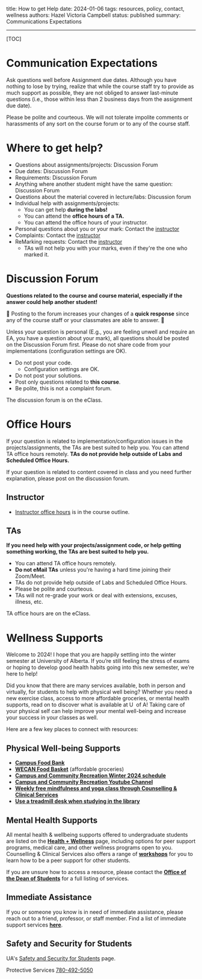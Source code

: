 title: How to get Help
date: 2024-01-06
tags: resources, policy, contact, wellness
authors: Hazel Victoria Campbell
status: published
summary: Communications Expectations

----

[TOC]

# Communication Expectations

Ask questions well before Assignment due dates. Although you have nothing to lose by trying, realize that while the course staff try to provide as much support as possible, they are not obliged to answer last-minute questions (i.e., those within less than 2 business days from the assignment due date). 

Please be polite and courteous. We will not tolerate impolite comments or harassments of any sort on the course forum or to any of the course staff.

# Where to get help?

* Questions about assignments/projects: Discussion Forum
* Due dates: Discussion Forum
* Requirements: Discussion Forum
* Anything where another student might have the same question: Discussion Forum
* Questions about the material covered in lecture/labs: Discussion forum
* Individual help with assignments/projects:
    * You can get help **during the labs!**
    * You can attend the **office hours of a TA.**
    * You can attend the office hours of your instructor.
* Personal questions about you or your mark: Contact the [instructor]({filename}/general/outline.md#contact-information)
* Complaints: Contact the [instructor]({filename}/general/outline.md#contact-information)
* ReMarking requests: Contact the [instructor]({filename}/general/outline.md#contact-information)
    * TAs will not help you with your marks, even if they're the one who marked it.

# Discussion Forum

**Questions related to the course and course material, especially if the answer could help another student!**

🚀 Posting to the forum increases your changes of a **quick response** since any of the course staff or your classmates are able to answer. 🌠

Unless your question is personal (E.g., you are feeling unwell and require an EA, you have a question about your mark), all questions should be posted on the Discussion Forum first. Please do not share code from your implementations (configuration settings are OK). 

* Do not post your code. 
    * Configuration settings are OK.
* Do not post your solutions.
* Post only questions related to **this course**.
* Be polite, this is not a complaint forum.

The discussion forum is on the eClass.

# Office Hours

If your question is related to implementation/configuration issues in the projects/assignments, the TAs are best suited to help you. You can attend TA office hours remotely. **TAs do not provide help outside of Labs and Scheduled Office Hours.**

If your question is related to content covered in class and you need further explanation, please post on the discussion forum.

## Instructor

* [Instructor office hours]({filename}/general/outline.md#contact-information) is in the course outline.

## TAs

**If you need help with your projects/assignment code, or help getting something working, the TAs are best suited to help you.**

* You can attend TA office hours remotely.
* **Do not eMail TAs** unless you're having a hard time joining their Zoom/Meet.
* TAs do not provide help outside of Labs and Scheduled Office Hours.
* Please be polite and courteous.
* TAs will not re-grade your work or deal with extensions, excuses, illness, etc.

TA office hours are on the eClass.

# Wellness Supports

Welcome to 2024! I hope that you are happily settling into the winter semester at University of Alberta. If you’re still feeling the stress of exams or hoping to develop good health habits going into this new semester, we’re here to help! 

Did you know that there are many services available, both in person and virtually, for students to help with physical well being? Whether you need a new exercise class, access to more affordable groceries, or mental health supports, read on to discover what is available at U  of A! Taking care of your physical self can help improve your mental well-being and increase your success in your classes as well.

Here are a few key places to connect with resources:

## Physical Well-being Supports

*   **[Campus Food Bank](https://campusfoodbank.com/)** 
*   **[WECAN Food Basket](https://internalcomms.cmail19.com/t/d-l-vuytlz-ihirhlhytl-k/)** (affordable groceries)
*   **[Campus and Community Recreation Winter 2024 schedule](https://www.ualberta.ca/campus-community-recreation/our-programs/rec-guide/index.html)** 
*   **[Campus and Community Recreation Youtube Channel](https://www.youtube.com/@CampusCommunityRecreation)**
*   **[Weekly free mindfulness and yoga class through Counselling & Clinical Services](https://www.ualberta.ca/current-students/counselling/workshops.html?utm_medium=email&utm_campaign=WCSI_Jan%202024&utm_content=WCSI_Jan%202024+CID_ba92968704987d94bc0c32e21ef6d5c6&utm_source=cm_internal_comms&utm_term=Weekly%20free%20mindfulness%20and%20yoga%20class%20through%20Counselling%20%20Clinical%20Services)**
*   **[Use a treadmill desk when studying in the library](https://guides.library.ualberta.ca/wellbeing)**

## Mental Health Supports

All mental health & wellbeing supports offered to undergraduate students are listed on the **[Health + Wellness](https://www.ualberta.ca/campus-life/health-wellness/index.html?utm_medium=email&utm_campaign=WCSI_Jan%202024&utm_content=WCSI_Jan%202024+CID_ba92968704987d94bc0c32e21ef6d5c6&utm_source=cm_internal_comms&utm_term=Health%20%20Wellness#mental-health-support)** page, including options for peer support programs, medical care, and other wellness programs open to you. Counselling & Clinical Services also offers a range of **[workshops](https://www.ualberta.ca/current-students/counselling/workshops.html?utm_medium=email&utm_campaign=WCSI_Jan%202024&utm_content=WCSI_Jan%202024+CID_ba92968704987d94bc0c32e21ef6d5c6&utm_source=cm_internal_comms&utm_term=workshops)** for you to learn how to be a peer support for other students. 

If you are unsure how to access a resource, please contact the **[Office of the Dean of Students](https://www.ualberta.ca/dean-of-students/index.html?utm_medium=email&utm_campaign=WCSI_Jan%202024&utm_content=WCSI_Jan%202024+CID_ba92968704987d94bc0c32e21ef6d5c6&utm_source=cm_internal_comms&utm_term=Office%20of%20the%20Dean%20of%20Students)** for a full listing of services.

## Immediate Assistance

If you or someone you know is in need of immediate assistance, please reach out to a friend, professor, or staff member. Find a list of immediate support services **[here](https://www.ualberta.ca/current-students/need-help-now.html?utm_medium=email&utm_campaign=WCSI_Jan%202024&utm_content=WCSI_Jan%202024+CID_ba92968704987d94bc0c32e21ef6d5c6&utm_source=cm_internal_comms&utm_term=here)**.

## Safety and Security for Students

UA's [Safety and Security for Students](https://www.ualberta.ca/current-students/safety-and-security.html) page.

Protective Services [780-492-5050](tel:780-492-5050)

